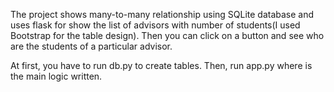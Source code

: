The project shows many-to-many relationship using SQLite database and uses flask for show the list of advisors with number of students(I used Bootstrap for the table design). Then you can click on a button and see
who are the students of a particular advisor. 

At first, you have to run db.py to create tables. 
Then, run app.py where is the main logic written.

